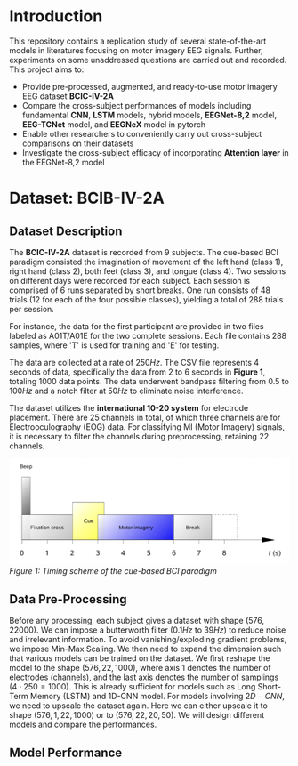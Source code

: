# Introduction
This repository contains a replication study of several state-of-the-art models in literatures focusing on motor imagery EEG signals. Further, experiments on some unaddressed questions are carried out and recorded. This project aims to:
* Provide pre-processed, augmented, and ready-to-use motor imagery EEG dataset **BCIC-IV-2A**
* Compare the cross-subject performances of models including fundamental **CNN**, **LSTM** models, hybrid models, **EEGNet-8,2** model, **EEG-TCNet** model, and **EEGNeX** model in pytorch
* Enable other researchers to conveniently carry out cross-subject comparisons on their datasets
* Investigate the cross-subject efficacy of incorporating **Attention layer** in the EEGNet-8,2 model 
# Dataset: BCIB-IV-2A
## Dataset Description
The **BCIC-IV-2A** dataset is recorded from $9$ subjects. The cue-based BCI paradigm consisted the imagination of movement of the left hand (class 1), right hand (class 2), both feet (class 3), and tongue (class 4). Two sessions on different days were recorded for each subject. Each session is comprised of 6 runs separated by short breaks. 
One run consists of $48$ trials ($12$ for each of the four possible classes), yielding a total of $288$ trials per session.

For instance, the data for the first participant are provided in two files labeled as A01T/A01E for the two complete sessions. Each file contains $288$ samples, where 'T' is used for training and 'E' for testing.

The data are collected at a rate of $250 Hz$. The CSV file represents $4$ seconds of data, specifically the data from 2 to 6 seconds in **Figure 1**, totaling $1000$ data points. The data underwent bandpass filtering from $0.5$ to $100 Hz$ and a notch filter at $50 Hz$ to eliminate noise interference.

The dataset utilizes the **international 10-20 system** for electrode placement. There are $25$ channels in total, of which three channels are for Electrooculography (EOG) data. For classifying MI (Motor Imagery) signals, it is necessary to filter the channels during preprocessing, retaining $22$ channels.

![alt text](https://github.com/HetuLii/Data-Science-project-Motor-Imagery-EEG-Signal-decoding/blob/4ff40eac878e5b4b105318adc9da8990800e4b14/cue-based%20BCI%20paradigm.png)
*Figure 1: Timing scheme of the cue-based BCI paradigm*
## Data Pre-Processing
Before any processing, each subject gives a dataset with shape $(576, 22000)$. We can impose a butterworth filter ($0.1 Hz$ to $39 Hz$) to reduce noise and irrelevant information. To avoid vanishing/exploding gradient problems, we impose Min-Max Scaling. We then need to expand the dimension such that various models can be trained on the dataset. 
We first reshape the model to the shape $(576, 22, 1000)$, where axis $1$ denotes the number of electrodes (channels), and the last axis denotes the number of samplings ($4 \cdot 250 = 1000$). This is already sufficient for models such as Long Short-Term Memory (LSTM) and 1D-CNN model. For models involving $2D-CNN$, we need to upscale the dataset again. Here we can either upscale it to shape $(576, 1, 22, 1000)$ or to $(576, 22, 20, 50)$. We will design different models and compare the performances. 
## Model Performance



